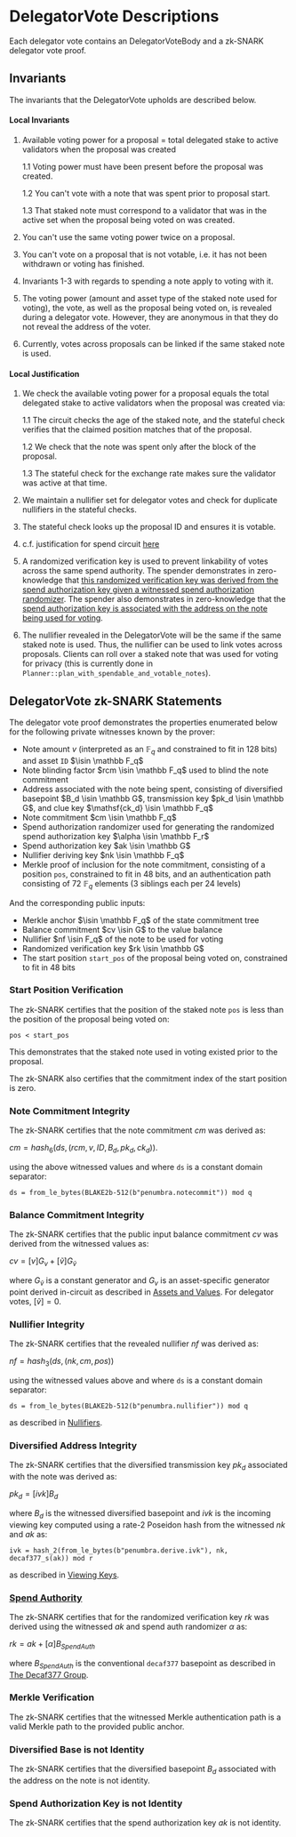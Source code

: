 # DelegatorVote Descriptions

Each delegator vote contains an DelegatorVoteBody and a zk-SNARK delegator vote proof.

## Invariants

The invariants that the DelegatorVote upholds are described below.

#### Local Invariants

1. Available voting power for a proposal = total delegated stake to active validators when the proposal was created

    1.1 Voting power must have been present before the proposal was created.

    1.2 You can't vote with a note that was spent prior to proposal start.

    1.3 That staked note must correspond to a validator that was in the active set when the
proposal being voted on was created.

2. You can't use the same voting power twice on a proposal.

3. You can't vote on a proposal that is not votable, i.e. it has not been withdrawn or voting has finished.

4. Invariants 1-3 with regards to spending a note apply to voting with it.

5. The voting power (amount and asset type of the staked note used for voting), the vote, as well as the proposal being voted on, is revealed during a delegator vote. However, they are anonymous in that they do not reveal the address of the voter.

6. Currently, votes across proposals can be linked if the same staked note is used.

#### Local Justification

1. We check the available voting power for a proposal equals the total delegated stake to active validators when the proposal was created via:

    1.1 The circuit checks the age of the staked note, and the stateful check verifies that the claimed position matches that of the proposal.

    1.2 We check that the note was spent only after the block of the proposal.

    1.3 The stateful check for the exchange rate makes sure the validator was active at that time.

2. We maintain a nullifier set for delegator votes and check for duplicate nullifiers in the stateful checks.

3. The stateful check looks up the proposal ID and ensures it is votable.

4. c.f. justification for spend circuit [here](../../shielded_pool/action/spend.md)

5. A randomized verification key is used to prevent linkability of votes across the same spend authority. The spender demonstrates in zero-knowledge that [this randomized verification key was derived from the spend authorization key given a witnessed spend authorization randomizer](#spend-authority). The spender also demonstrates in zero-knowledge that the [spend authorization key is associated with the address on the note being used for voting](#diversified-address-integrity).

6. The nullifier revealed in the DelegatorVote will be the same if the same staked note is used. Thus, the nullifier can be used to link votes across proposals. Clients
can roll over a staked note that was used for voting for privacy (this is currently done in `Planner::plan_with_spendable_and_votable_notes`).

## DelegatorVote zk-SNARK Statements

The delegator vote proof demonstrates the properties enumerated below for the following private witnesses known by the prover:

* Note amount $v$ (interpreted as an $\mathbb F_q$ and constrained to fit in 128 bits) and asset `ID` $\isin \mathbb F_q$
* Note blinding factor $rcm \isin \mathbb F_q$ used to blind the note commitment
* Address associated with the note being spent, consisting of diversified basepoint $B_d \isin \mathbb G$,
transmission key $pk_d \isin \mathbb G$, and clue key $\mathsf{ck_d} \isin \mathbb F_q$
* Note commitment $cm \isin \mathbb F_q$
* Spend authorization randomizer used for generating the randomized spend authorization key $\alpha \isin \mathbb F_r$
* Spend authorization key $ak \isin \mathbb G$
* Nullifier deriving key $nk \isin \mathbb F_q$
* Merkle proof of inclusion for the note commitment, consisting of a position `pos`, constrained to fit in 48 bits, and an authentication path consisting of 72 $\mathbb F_q$ elements (3 siblings each per 24 levels)

And the corresponding public inputs:

* Merkle anchor $\isin \mathbb F_q$ of the state commitment tree
* Balance commitment $cv \isin G$ to the value balance
* Nullifier $nf \isin F_q$ of the note to be used for voting
* Randomized verification key $rk \isin \mathbb G$
* The start position `start_pos` of the proposal being voted on, constrained to fit in 48 bits

### Start Position Verification

The zk-SNARK certifies that the position of the staked note `pos` is less than the position of the proposal being voted on:

`pos < start_pos`

This demonstrates that the staked note used in voting existed prior to the proposal.

The zk-SNARK also certifies that the commitment index of the start position is zero.

### Note Commitment Integrity

The zk-SNARK certifies that the note commitment $cm$ was derived as:

$cm = hash_6(ds, (rcm, v, ID, B_d, pk_d, ck_d))$.

using the above witnessed values and where `ds` is a constant domain separator:

`ds = from_le_bytes(BLAKE2b-512(b"penumbra.notecommit")) mod q`

### Balance Commitment Integrity

The zk-SNARK certifies that the public input balance commitment $cv$ was derived from the witnessed values as:

$cv = [v] G_v + [\widetilde{v}] G_{\widetilde{v}}$

where $G_{\widetilde{v}}$ is a constant generator and $G_v$ is an asset-specific generator point derived in-circuit as described in [Assets and Values](../../assets.md). For delegator votes, $[\widetilde{v}] = 0$.

### Nullifier Integrity

The zk-SNARK certifies that the revealed nullifier $nf$ was derived as:

$nf = hash_3(ds, (nk, cm, pos))$

using the witnessed values above and where `ds` is a constant domain separator:

`ds = from_le_bytes(BLAKE2b-512(b"penumbra.nullifier")) mod q`

as described in [Nullifiers](../../sct/nullifiers.md).

### Diversified Address Integrity

The zk-SNARK certifies that the diversified transmission key $pk_d$ associated with the note was derived as:

$pk_d ​= [ivk] B_d$

where $B_d$ is the witnessed diversified basepoint and $ivk$ is the incoming viewing key computed using a rate-2 Poseidon hash from the witnessed $nk$ and $ak$ as:

`ivk = hash_2(from_le_bytes(b"penumbra.derive.ivk"), nk, decaf377_s(ak)) mod r`

as described in [Viewing Keys](../../addresses_keys/viewing_keys.md).

### [Spend Authority](#spend-authority)

The zk-SNARK certifies that for the randomized verification key $rk$ was derived using the witnessed $ak$ and spend auth randomizer $\alpha$ as:

$rk = ak + [\alpha]B_{SpendAuth}$

where $B_{SpendAuth}$ is the conventional `decaf377` basepoint as described in [The Decaf377 Group](../../crypto/decaf377.md).

### Merkle Verification

The zk-SNARK certifies that the witnessed Merkle authentication path is a valid Merkle path to the provided public anchor.

### Diversified Base is not Identity

The zk-SNARK certifies that the diversified basepoint $B_d$ associated with the address on the note is not identity.

### Spend Authorization Key is not Identity

The zk-SNARK certifies that the spend authorization key $ak$ is not identity.

